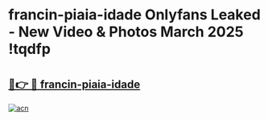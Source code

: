 # francin-piaia-idade Onlyfans Leaked - New Video & Photos March 2025 !tqdfp

# <h2><a href="https://vwmp6k.iuczelnia.edu.pl?title=francin-piaia-idade&ref=tqdfp">🔗👉 🔴 francin-piaia-idade</a></h2>

[![acn](https://github.com/user-attachments/assets/0f9c940e-d8b0-45ae-aac7-cd30a18b3e1c)](https://vwmp6k.iuczelnia.edu.pl?title=francin-piaia-idade&ref=tqdfp)

